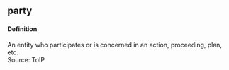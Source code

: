 ## party

<h4>Definition</h4><p>An entity who participates or is concerned in an action, proceeding, plan, etc.<br>Source: ToIP</p>

